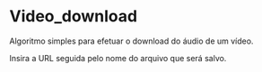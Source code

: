 # Video_download
Algoritmo simples para efetuar o download do áudio de um vídeo.

Insira a URL seguida pelo nome do arquivo que será salvo.
